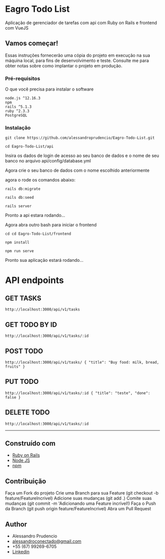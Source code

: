 # Eagro Todo List
Aplicação de gerenciador de tarefas com api com Ruby on Rails e frontend com VueJS
 
 <!-- <img width="790"  src="https://github.com/alessandroprudencio/My-Lung/blob/master/preview_system.gif" /> -->

## Vamos começar!

Essas instruções fornecerão uma cópia do projeto em execução na sua máquina local, para fins de desenvolvimento e teste. Consulte me  para obter notas sobre como implantar o projeto em produção.


### Pré-requisitos

O que você precisa para instalar o software

```
node.js ^12.16.3
npm
rails ^5.1.3
ruby ^2.3.3
PostgreSQL
```

### Instalação

```
git clone https://github.com/alessandroprudencio/Eagro-Todo-List.git
```

```
cd Eagro-Todo-List/api 
```

Insira os dados de login de acesso ao seu banco de dados e o nome de seu banco  no arquivo api/config/database.yml

Agora crie o seu banco de dados com o nome escolhido anteriormente

agora o rode os comandos abaixo:

```
rails db:migrate
```

```
rails db:seed
```

```
rails server
```

Pronto a api estara rodando...

Agora abra outro bash para iniciar o frontend

```
cd cd Eagro-Todo-List/frontend
```

```
npm install
```

```
npm run serve
```

Pronto sua aplicação estará  rodando...


# API endpoints

## GET TASKS
`http://localhost:3000/api/v1/tasks` 
<br/>

## GET TODO BY ID
`http://localhost:3000/api/v1/tasks/:id` 


## POST TODO
`http://localhost:3000/api/v1/tasks/
{
	"title": "Buy food: milk, bread, fruits"
}
`

## PUT TODO
`http://localhost:3000/api/v1/tasks/:id
{
	"title": "teste",
    "done": false
}
`

## DELETE TODO
`http://localhost:3000/api/v1/tasks/:id`
___


## Construído com

* [Ruby on Rails](https://rubyonrails.org/)
* [Node JS](https://nodejs.org/)
* [npm](https://www.npmjs.com/)

## Contribuição

Faça um Fork do projeto
Crie uma Branch para sua Feature (git checkout -b feature/FeatureIncrivel)
Adicione suas mudanças (git add .)
Comite suas mudanças (git commit -m 'Adicionando uma Feature incrível!)
Faça o Push da Branch (git push origin feature/FeatureIncrivel)
Abra um Pull Request

## Author

* Alessandro Prudencio 
* alessandroconectado@gmail.com
* +55 (67) 99269-6705
* [Linkedin](https://www.linkedin.com/in/alessandro-prudencio/)


